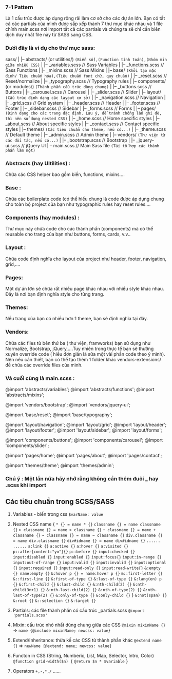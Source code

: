 ### 7-1 Pattern

Là 1 cấu trúc được áp dụng rộng rãi làm cơ sở cho các dự án lớn. Bạn có tất cả các partials của mình được sắp xếp thành 7 thư mục khác nhau và 1 file chính main.scss nơi import tất cả các partials và chúng ta sẽ chỉ cần biên dịch duy nhất file này từ SASS sang CSS.

### Dưới đây là ví dụ cho thư mục sass:

sass/
|
|– abstracts/ (or utilities/) `(Biến số),(Function tính toán),(Nhóm min giữa nhiều CSS)`
| |– \_variables.scss // Sass Variables
| |– \_functions.scss // Sass Functions
| |– \_mixins.scss // Sass Mixins
|
|– base/ `(Khởi tạo mặc đinh/ Tiêu chuẩn hóa),(Tiêu chuẩn font chữ, quy chuẩn)`
| |– \_reset.scss // Reset/normalize
| |– \_typography.scss // Typography rules
|
|– components/ (or modules/) `(Thành phần cấu trúc dùng chung)`
| |– \_buttons.scss // Buttons
| |– \_carousel.scss // Carousel
| |– \_slider.scss // Slider
|
|– layout/ `(Cấu trúc định dạng các layout cơ sở)`
| |– \_navigation.scss // Navigation
| |– \_grid.scss // Grid system
| |– \_header.scss // Header
| |– \_footer.scss // Footer
| |– \_sidebar.scss // Sidebar
| |– \_forms.scss // Forms
|
|– pages/ `(Định dạng cho các trang đặc định. Lưu ý, để tránh chồng lấn ghi đè, thì nên sử dụng nested CSS)`
| |– \_home.scss // Home specific styles
| |– \_about.scss // About specific styles
| |– \_contact.scss // Contact specific styles
|
|– themes/ `(Các tiêu chuẩn cho theme, nếu có...)`
| |– \_theme.scss // Default theme
| |– \_admin.scss // Admin theme
|
|– vendors/ `(Thư viện từ các đối tác, nếu có...)`
| |– \_bootstrap.scss // Bootstrap
| |– \_jquery-ui.scss // jQuery UI
|
– main.scss // Main Sass file `(Tái tổ hợp các thành phần làm một)`

### Abstracts (hay Ultilities) :

Chứa các CSS helper bao gồm biến, functions, mixins....

### Base :

Chứa các boilerplate code (có thể hiểu chung là code được áp dụng chung cho toàn bộ project của bạn như typographic rules hay reset rules....

### Components (hay modules) :

Thư mục này chứa code cho các thành phần (components) mà có thể reusable cho trang của bạn như buttons, forms, cards, v.v..

### Layout :

Chứa code định nghĩa cho layout của project như header, footer, navigation, grid,....

### Pages:

Một dự án lớn sẽ chứa rất nhiều page khác nhau với nhiều style khác nhau. Đây là nơi bạn định nghĩa style cho từng trang.

### Themes:

Nếu trang của bạn có nhiều hơn 1 theme, bạn sẽ định nghĩa tại đây.

### Vendors:

Chứa các files từ bên thứ ba ( thư viện, framworks) bạn sử dụng như Normalize, Bootstrap, jQuery,....Tuy nhiên trong thực tế bạn sẽ thường xuyên override code ( hiểu đơn giản là sửa một vài phần code theo ý mình). Nên nếu cần thiết, bạn có thể tạo thêm 1 folder khác vendors-extensions/ để chứa các override files của mình.

### Và cuối cùng là main.scss :

@import 'abstracts/variables';
@import 'abstracts/functions';
@import 'abstracts/mixins';

@import 'vendors/bootstrap';
@import 'vendors/jquery-ui';

@import 'base/reset';
@import 'base/typography';

@import 'layout/navigation';
@import 'layout/grid';
@import 'layout/header';
@import 'layout/footer';
@import 'layout/sidebar';
@import 'layout/forms';

@import 'components/buttons';
@import 'components/carousel';
@import 'components/slider';

@import 'pages/home';
@import 'pages/about';
@import 'pages/contact';

@import 'themes/theme';
@import 'themes/admin';

### Chú ý : Một lần nữa hãy nhớ rằng không cần thêm đuôi \_ hay .scss khi import

## Các tiêu chuẩn trong SCSS/SASS

1. Variables - biến trong css `$varName: value`
2. Nested CSS
   name {
   `* {} = name * {}`
   `classname {} = name classname {}`
   `> classname {} = name > classname {}`
   `+ classname {} = name + classname {}`
   `~ classname {} = name ~ classname {}`
   `div.classname {} = name div.classname {}`
   `div#idname {} = name div#idname {}`
   `......`
   `......`
   `a:link {}`
   `a:active {}`
   `a:hover {}`
   `a:visited {}`
   `p::after{content:"yo"}{}`
   `p::before {}`
   `input:checked {}`
   `input:disabled {}`
   `input:enabled {}`
   `input:focus{}`
   `input:in-range {}`
   `input:out-of-range {}`
   `input:valid {}`
   `input:invalid {}`
   `input:optional {}`
   `input:required {}`
   `input:read-only {}`
   `input:read-write{}`
   `&:empty {} name:empty {}`
   `&:hover p {} = name:hover p {}`
   `&::first-letter {}`
   `&::first-line {}`
   `&:first-of-type {}`
   `&:last-of-type {}`
   `&:lang(en) p {}`
   `&:first-child {}`
   `&:last-child {}`
   `&:nth-child(2) {}`
   `&:nth-child(3n+1) {}`
   `&:nth-last-child(2) {}`
   `&:nth-of-type(2) {}`
   `&:nth-last-of-type(2) {}`
   `&:only-of-type {}`
   `&:only-child {}`
   }
   `&:not(span) {}`
   `&:root {}`
   `&::selection {}`
   `&:target {}`

3. Partials: các file thành phần có cấu trúc \_partials.scss `@import 'partials.scss'`

4. Mixin: cấu trúc nhỏ nhất dùng chung giữa các CSS
   `@mixin mixinName {}`  
   => `name {@include mixinName; newcss: value}`

5. Extend/Inheritance: thừa kế các CSS từ thành phần khác
   `@extend name {}`
   => `newName {@extend: name; newcss: value}`

6. Functon in CSS (String, Numberic, List, Map, Selector, Intro, Color)
   `@function grid-width($n) {`
   `@return $n * $variable`
   `}`

7. Operators `+,-,*,/`
   ......
